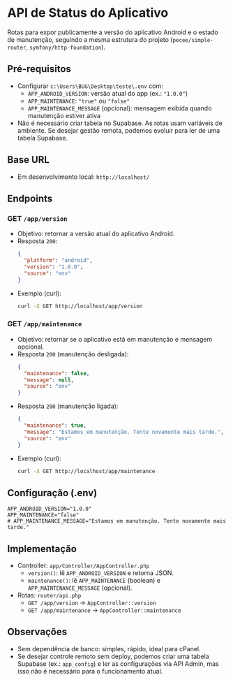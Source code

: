 # API de Status do Aplicativo

Rotas para expor publicamente a versão do aplicativo Android e o estado de manutenção, seguindo a mesma estrutura do projeto (`pecee/simple-router`, `symfony/http-foundation`).

## Pré-requisitos
- Configurar `c:\Users\BUG\Desktop\teste\.env` com:
  - `APP_ANDROID_VERSION`: versão atual do app (ex.: `"1.0.0"`)
  - `APP_MAINTENANCE`: `"true"` ou `"false"`
  - `APP_MAINTENANCE_MESSAGE` (opcional): mensagem exibida quando manutenção estiver ativa
- Não é necessário criar tabela no Supabase. As rotas usam variáveis de ambiente. Se desejar gestão remota, podemos evoluir para ler de uma tabela Supabase.

## Base URL
- Em desenvolvimento local: `http://localhost/`

## Endpoints

### GET `/app/version`
- Objetivo: retornar a versão atual do aplicativo Android.
- Resposta `200`:
  ```json
  {
    "platform": "android",
    "version": "1.0.0",
    "source": "env"
  }
  ```
- Exemplo (curl):
  ```sh
  curl -X GET http://localhost/app/version
  ```

### GET `/app/maintenance`
- Objetivo: retornar se o aplicativo está em manutenção e mensagem opcional.
- Resposta `200` (manutenção desligada):
  ```json
  {
    "maintenance": false,
    "message": null,
    "source": "env"
  }
  ```
- Resposta `200` (manutenção ligada):
  ```json
  {
    "maintenance": true,
    "message": "Estamos em manutenção. Tente novamente mais tarde.",
    "source": "env"
  }
  ```
- Exemplo (curl):
  ```sh
  curl -X GET http://localhost/app/maintenance
  ```

## Configuração (.env)
```env
APP_ANDROID_VERSION="1.0.0"
APP_MAINTENANCE="false"
# APP_MAINTENANCE_MESSAGE="Estamos em manutenção. Tente novamente mais tarde."
```

## Implementação
- Controller: `app/Controller/AppController.php`
  - `version()`: lê `APP_ANDROID_VERSION` e retorna JSON.
  - `maintenance()`: lê `APP_MAINTENANCE` (boolean) e `APP_MAINTENANCE_MESSAGE` (opcional).
- Rotas: `router/api.php`
  - `GET /app/version` → `AppController::version`
  - `GET /app/maintenance` → `AppController::maintenance`

## Observações
- Sem dependência de banco: simples, rápido, ideal para cPanel.
- Se desejar controle remoto sem deploy, podemos criar uma tabela Supabase (ex.: `app_config`) e ler as configurações via API Admin, mas isso não é necessário para o funcionamento atual.